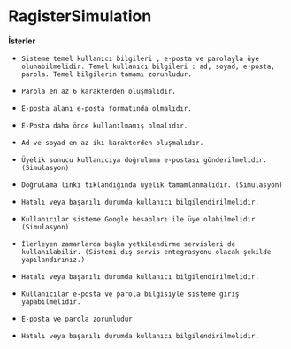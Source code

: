# RagisterSimulation
**İsterler**
* `Sisteme temel kullanıcı bilgileri , e-posta ve parolayla üye olunabilmelidir. Temel kullanıcı bilgileri : ad, soyad, e-posta, parola. Temel bilgilerin tamamı zorunludur.`
* `Parola en az 6 karakterden oluşmalıdır.`
* `E-posta alanı e-posta formatında olmalıdır. `
* `E-Posta daha önce kullanılmamış olmalıdır.`
* `Ad ve soyad en az iki karakterden oluşmalıdır.`
* `Üyelik sonucu kullanıcıya doğrulama e-postası gönderilmelidir. (Simulasyon)`
* `Doğrulama linki tıklandığında üyelik tamamlanmalıdır. (Simulasyon)`
* `Hatalı veya başarılı durumda kullanıcı bilgilendirilmelidir.`
* `Kullanıcılar sisteme Google hesapları ile üye olabilmelidir. (Simulasyon)`

* `İlerleyen zamanlarda başka yetkilendirme servisleri de kullanılabilir. (Sistemi dış servis entegrasyonu olacak şekilde yapılandırınız.)`
* `Hatalı veya başarılı durumda kullanıcı bilgilendirilmelidir.`
* `Kullanıcılar e-posta ve parola bilgisiyle sisteme giriş yapabilmelidir.`

* `E-posta ve parola zorunludur`
* `Hatalı veya başarılı durumda kullanıcı bilgilendirilmelidir.`
